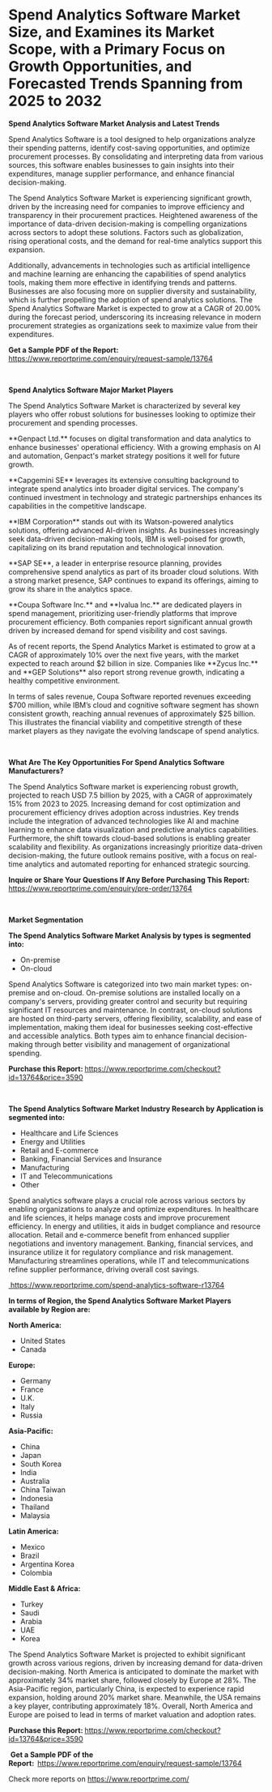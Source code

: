 <p><h1>Spend Analytics Software Market Size, and Examines its Market Scope, with a Primary Focus on Growth Opportunities, and Forecasted Trends Spanning from 2025 to 2032</h1></p><p><strong>Spend Analytics Software Market Analysis and Latest Trends</strong></p>
<p><p>Spend Analytics Software is a tool designed to help organizations analyze their spending patterns, identify cost-saving opportunities, and optimize procurement processes. By consolidating and interpreting data from various sources, this software enables businesses to gain insights into their expenditures, manage supplier performance, and enhance financial decision-making.</p><p>The Spend Analytics Software Market is experiencing significant growth, driven by the increasing need for companies to improve efficiency and transparency in their procurement practices. Heightened awareness of the importance of data-driven decision-making is compelling organizations across sectors to adopt these solutions. Factors such as globalization, rising operational costs, and the demand for real-time analytics support this expansion.</p><p>Additionally, advancements in technologies such as artificial intelligence and machine learning are enhancing the capabilities of spend analytics tools, making them more effective in identifying trends and patterns. Businesses are also focusing more on supplier diversity and sustainability, which is further propelling the adoption of spend analytics solutions. The Spend Analytics Software Market is expected to grow at a CAGR of 20.00% during the forecast period, underscoring its increasing relevance in modern procurement strategies as organizations seek to maximize value from their expenditures.</p></p>
<p><strong>Get a Sample PDF of the Report:&nbsp;</strong> <a href="https://www.reportprime.com/enquiry/request-sample/13764?utm_campaign=3093&utm_medium=2&utm_source=Github&utm_content=ia&utm_term=20032025&utm_id=spend-analytics-software">https://www.reportprime.com/enquiry/request-sample/13764</a></p>
<p>&nbsp;</p>
<p><strong>Spend Analytics Software Major Market Players</strong></p>
<p><p>The Spend Analytics Software Market is characterized by several key players who offer robust solutions for businesses looking to optimize their procurement and spending processes. </p><p>**Genpact Ltd.** focuses on digital transformation and data analytics to enhance businesses' operational efficiency. With a growing emphasis on AI and automation, Genpact's market strategy positions it well for future growth.</p><p>**Capgemini SE** leverages its extensive consulting background to integrate spend analytics into broader digital services. The company's continued investment in technology and strategic partnerships enhances its capabilities in the competitive landscape.</p><p>**IBM Corporation** stands out with its Watson-powered analytics solutions, offering advanced AI-driven insights. As businesses increasingly seek data-driven decision-making tools, IBM is well-poised for growth, capitalizing on its brand reputation and technological innovation.</p><p>**SAP SE**, a leader in enterprise resource planning, provides comprehensive spend analytics as part of its broader cloud solutions. With a strong market presence, SAP continues to expand its offerings, aiming to grow its share in the analytics space.</p><p>**Coupa Software Inc.** and **Ivalua Inc.** are dedicated players in spend management, prioritizing user-friendly platforms that improve procurement efficiency. Both companies report significant annual growth driven by increased demand for spend visibility and cost savings.</p><p>As of recent reports, the Spend Analytics Market is estimated to grow at a CAGR of approximately 10% over the next five years, with the market expected to reach around $2 billion in size. Companies like **Zycus Inc.** and **GEP Solutions** also report strong revenue growth, indicating a healthy competitive environment.</p><p>In terms of sales revenue, Coupa Software reported revenues exceeding $700 million, while IBM’s cloud and cognitive software segment has shown consistent growth, reaching annual revenues of approximately $25 billion. This illustrates the financial viability and competitive strength of these market players as they navigate the evolving landscape of spend analytics.</p></p>
<p>&nbsp;</p>
<p><strong>What Are The Key Opportunities For Spend Analytics Software Manufacturers?</strong></p>
<p><p>The Spend Analytics Software market is experiencing robust growth, projected to reach USD 7.5 billion by 2025, with a CAGR of approximately 15% from 2023 to 2025. Increasing demand for cost optimization and procurement efficiency drives adoption across industries. Key trends include the integration of advanced technologies like AI and machine learning to enhance data visualization and predictive analytics capabilities. Furthermore, the shift towards cloud-based solutions is enabling greater scalability and flexibility. As organizations increasingly prioritize data-driven decision-making, the future outlook remains positive, with a focus on real-time analytics and automated reporting for enhanced strategic sourcing.</p></p>
<p><strong>Inquire or Share Your Questions If Any Before Purchasing This Report:</strong> <a href="https://www.reportprime.com/enquiry/pre-order/13764?utm_campaign=3093&utm_medium=2&utm_source=Github&utm_content=ia&utm_term=20032025&utm_id=spend-analytics-software">https://www.reportprime.com/enquiry/pre-order/13764</a></p>
<p>&nbsp;</p>
<p><strong>Market Segmentation</strong></p>
<p><strong>The Spend Analytics Software Market Analysis by types is segmented into:</strong></p>
<p><ul><li>On-premise</li><li>On-cloud</li></ul></p>
<p><p>Spend Analytics Software is categorized into two main market types: on-premise and on-cloud. On-premise solutions are installed locally on a company's servers, providing greater control and security but requiring significant IT resources and maintenance. In contrast, on-cloud solutions are hosted on third-party servers, offering flexibility, scalability, and ease of implementation, making them ideal for businesses seeking cost-effective and accessible analytics. Both types aim to enhance financial decision-making through better visibility and management of organizational spending.</p></p>
<p><strong>Purchase this Report:&nbsp;</strong><a href="https://www.reportprime.com/checkout?id=13764&price=3590&utm_campaign=3093&utm_medium=2&utm_source=Github&utm_content=ia&utm_term=20032025&utm_id=spend-analytics-software">https://www.reportprime.com/checkout?id=13764&price=3590</a></p>
<p>&nbsp;</p>
<p><strong>The Spend Analytics Software Market Industry Research by Application is segmented into:</strong></p>
<p><ul><li>Healthcare and Life Sciences</li><li>Energy and Utilities</li><li>Retail and E-commerce</li><li>Banking, Financial Services and Insurance</li><li>Manufacturing</li><li>IT and Telecommunications</li><li>Other</li></ul></p>
<p><p>Spend analytics software plays a crucial role across various sectors by enabling organizations to analyze and optimize expenditures. In healthcare and life sciences, it helps manage costs and improve procurement efficiency. In energy and utilities, it aids in budget compliance and resource allocation. Retail and e-commerce benefit from enhanced supplier negotiations and inventory management. Banking, financial services, and insurance utilize it for regulatory compliance and risk management. Manufacturing streamlines operations, while IT and telecommunications refine supplier performance, driving overall cost savings.</p></p>
<p><a href="https://www.reportprime.com/spend-analytics-software-r13764?utm_campaign=3093&utm_medium=2&utm_source=Github&utm_content=ia&utm_term=20032025&utm_id=spend-analytics-software">&nbsp;https://www.reportprime.com/spend-analytics-software-r13764</a></p>
<p><strong>In terms of Region, the Spend Analytics Software Market Players available by Region are:</strong></p>
<p>
    <p> <strong> North America: </strong>
        <ul>
            <li>United States</li>
            <li>Canada</li>
        </ul>
        </p> 
    <p> <strong> Europe: </strong>
        <ul>
            <li>Germany</li>
            <li>France</li>
            <li>U.K.</li>
            <li>Italy</li>
            <li>Russia</li>
        </ul>
        </p> 
    <p> <strong> Asia-Pacific: </strong>
        <ul>
            <li>China</li>
            <li>Japan</li>
            <li>South Korea</li>
            <li>India</li>
            <li>Australia</li>
            <li>China Taiwan</li>
            <li>Indonesia</li>
            <li>Thailand</li>
            <li>Malaysia</li>
        </ul>
        </p> 
    <p> <strong> Latin America: </strong>
        <ul>
            <li>Mexico</li>
            <li>Brazil</li>
            <li>Argentina Korea</li>
            <li>Colombia</li>
        </ul>
        </p> 
    <p> <strong> Middle East & Africa: </strong>
        <ul>
            <li>Turkey</li>
            <li>Saudi</li>
            <li>Arabia</li>
            <li>UAE</li>
            <li>Korea</li>
        </ul>
    </p>
    </p>
<p><p>The Spend Analytics Software Market is projected to exhibit significant growth across various regions, driven by increasing demand for data-driven decision-making. North America is anticipated to dominate the market with approximately 34% market share, followed closely by Europe at 28%. The Asia-Pacific region, particularly China, is expected to experience rapid expansion, holding around 20% market share. Meanwhile, the USA remains a key player, contributing approximately 18%. Overall, North America and Europe are poised to lead in terms of market valuation and adoption rates.</p></p>
<p><strong>Purchase this Report: </strong><a href="https://www.reportprime.com/checkout?id=13764&price=3590&utm_campaign=3093&utm_medium=2&utm_source=Github&utm_content=ia&utm_term=20032025&utm_id=spend-analytics-software">https://www.reportprime.com/checkout?id=13764&price=3590</a></p>
<p>&nbsp;<strong>Get a Sample PDF of the Report:&nbsp;&nbsp;</strong><a href="https://www.reportprime.com/enquiry/request-sample/13764?utm_campaign=3093&utm_medium=2&utm_source=Github&utm_content=ia&utm_term=20032025&utm_id=spend-analytics-software">https://www.reportprime.com/enquiry/request-sample/13764</a></p>
<p><strong></strong></p>
<p>Check more reports on <a href="https://www.reportprime.com/?utm_campaign=3093&utm_medium=2&utm_source=Github&utm_content=ia&utm_term=20032025&utm_id=spend-analytics-software">https://www.reportprime.com/</a></p>